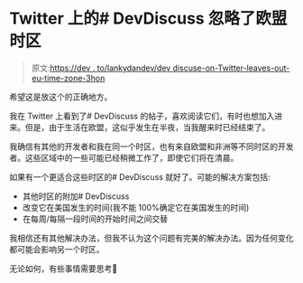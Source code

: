 # Twitter 上的# DevDiscuss 忽略了欧盟时区

> 原文:[https://dev . to/lankydandev/dev discuse-on-Twitter-leaves-out-eu-time-zone-3hon](https://dev.to/lankydandev/devdiscuss-on-twitter-leaves-out-eu-time-zone-3hon)

希望这是放这个的正确地方。

我在 Twitter 上看到了# DevDiscuss 的帖子，喜欢阅读它们，有时也想加入进来。但是，由于生活在欧盟，这似乎发生在半夜，当我醒来时已经结束了。

我确信有其他的开发者和我在同一个时区，也有来自欧盟和非洲等不同时区的开发者。这些区域中的一些可能已经稍微工作了，即使它们将在清晨。

如果有一个更适合这些时区的# DevDiscuss 就好了。可能的解决方案包括:

*   其他时区的附加# DevDiscuss
*   改变它在美国发生的时间(我不能 100%确定它在美国发生的时间)
*   在每周/每隔一段时间的开始时间之间交替

我相信还有其他解决办法，但我不认为这个问题有完美的解决办法。因为任何变化都可能会影响另一个时区。

无论如何，有些事情需要思考🤔